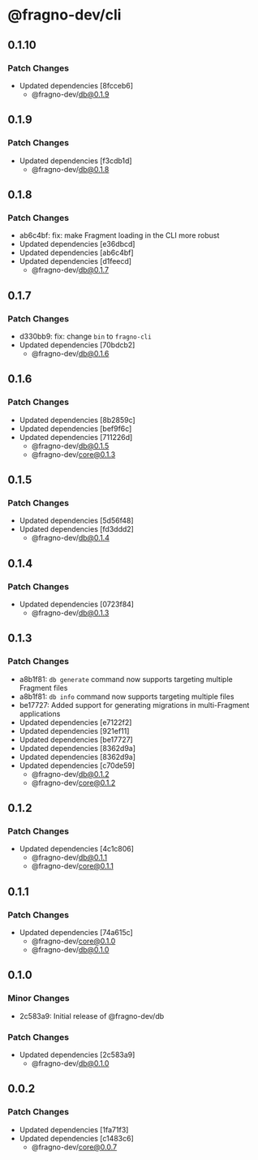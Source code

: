 # @fragno-dev/cli

## 0.1.10

### Patch Changes

- Updated dependencies [8fcceb6]
  - @fragno-dev/db@0.1.9

## 0.1.9

### Patch Changes

- Updated dependencies [f3cdb1d]
  - @fragno-dev/db@0.1.8

## 0.1.8

### Patch Changes

- ab6c4bf: fix: make Fragment loading in the CLI more robust
- Updated dependencies [e36dbcd]
- Updated dependencies [ab6c4bf]
- Updated dependencies [d1feecd]
  - @fragno-dev/db@0.1.7

## 0.1.7

### Patch Changes

- d330bb9: fix: change `bin` to `fragno-cli`
- Updated dependencies [70bdcb2]
  - @fragno-dev/db@0.1.6

## 0.1.6

### Patch Changes

- Updated dependencies [8b2859c]
- Updated dependencies [bef9f6c]
- Updated dependencies [711226d]
  - @fragno-dev/db@0.1.5
  - @fragno-dev/core@0.1.3

## 0.1.5

### Patch Changes

- Updated dependencies [5d56f48]
- Updated dependencies [fd3ddd2]
  - @fragno-dev/db@0.1.4

## 0.1.4

### Patch Changes

- Updated dependencies [0723f84]
  - @fragno-dev/db@0.1.3

## 0.1.3

### Patch Changes

- a8b1f81: `db generate` command now supports targeting multiple Fragment files
- a8b1f81: `db info` command now supports targeting multiple files
- be17727: Added support for generating migrations in multi-Fragment applications
- Updated dependencies [e7122f2]
- Updated dependencies [921ef11]
- Updated dependencies [be17727]
- Updated dependencies [8362d9a]
- Updated dependencies [8362d9a]
- Updated dependencies [c70de59]
  - @fragno-dev/db@0.1.2
  - @fragno-dev/core@0.1.2

## 0.1.2

### Patch Changes

- Updated dependencies [4c1c806]
  - @fragno-dev/db@0.1.1
  - @fragno-dev/core@0.1.1

## 0.1.1

### Patch Changes

- Updated dependencies [74a615c]
  - @fragno-dev/core@0.1.0
  - @fragno-dev/db@0.1.0

## 0.1.0

### Minor Changes

- 2c583a9: Initial release of @fragno-dev/db

### Patch Changes

- Updated dependencies [2c583a9]
  - @fragno-dev/db@0.1.0

## 0.0.2

### Patch Changes

- Updated dependencies [1fa71f3]
- Updated dependencies [c1483c6]
  - @fragno-dev/core@0.0.7
